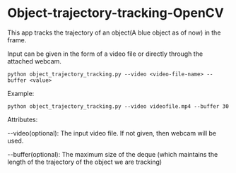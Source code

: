 # Object-trajectory-tracking-OpenCV

This app tracks the trajectory of an object(A blue object as of now) in the frame. 

Input can be given in the form of a video file or directly through the attached webcam.

````
python object_trajectory_tracking.py --video <video-file-name> --buffer <value>
````

Example:

````
python object_trajectory_tracking.py --video videofile.mp4 --buffer 30
````

Attributes:

--video(optional): The input video file. If not given, then webcam will be used.

--buffer(optional): The maximum size of the deque (which maintains the length of the trajectory of the object we are tracking)
